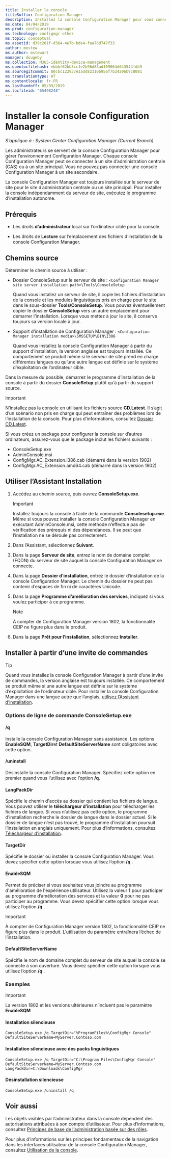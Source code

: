 ```yaml
---
title: Installer la console
titleSuffix: Configuration Manager
description: Installez la console Configuration Manager pour vous connecter à un site d’administration centrale ou à un site principal.
ms.date: 04/04/2019
ms.prod: configuration-manager
ms.technology: configmgr-other
ms.topic: conceptual
ms.assetid: d39c201f-d364-4e7b-bde4-faa76d747f33
author: mestew
ms.author: mstewart
manager: dougeby
ms.collection: M365-identity-device-management
ms.openlocfilehash: ebbbf62bb3cc1e2b96d83ad109064d643544fdb9
ms.sourcegitcommit: 80cbc122937e1add82310b956f7b24296b9c8081
ms.translationtype: HT
ms.contentlocale: fr-FR
ms.lasthandoff: 05/09/2019
ms.locfileid: "65498248"
---
```

# <a name="install-the-configuration-manager-console"></a>Installer la console Configuration Manager

*S’applique à : System Center Configuration Manager (Current Branch)*

Les administrateurs se servent de la console Configuration Manager pour gérer l’environnement Configuration Manager. Chaque console Configuration Manager peut se connecter à un site d’administration centrale (CAS) ou à un site principal. Vous ne pouvez pas connecter une console Configuration Manager à un site secondaire.

La console Configuration Manager est toujours installée sur le serveur de site pour le site d’administration centrale ou un site principal. Pour installer la console indépendamment du serveur de site, exécutez le programme d’installation autonome.  



## <a name="prerequisites"></a>Prérequis

- Les droits **d’administrateur** local sur l’ordinateur cible pour la console.  

- Les droits de **Lecture** sur l’emplacement des fichiers d’installation de la console Configuration Manager.  



## <a name="source-paths"></a>Chemins source

Déterminer le chemin source à utiliser :  

- Dossier ConsoleSetup sur le serveur de site : `<Configuration Manager site server installation path>\Tools\ConsoleSetup`  

    Quand vous installez un serveur de site, il copie les fichiers d’installation de la console et les modules linguistiques pris en charge pour le site dans le sous-dossier **Tools\ConsoleSetup**. Vous pouvez éventuellement copier le dossier **ConsoleSetup** vers un autre emplacement pour démarrer l’installation. Lorsque vous mettez à jour le site, il conserve toujours sa version locale à jour.  

- Support d’installation de Configuration Manager : `<Configuration Manager installation media>\SMSSETUP\BIN\I386`  

    Quand vous installez la console Configuration Manager à partir du support d’installation, la version anglaise est toujours installée. Ce comportement se produit même si le serveur de site prend en charge différentes langues ou qu’une autre langue est définie sur le système d’exploitation de l’ordinateur cible.  

Dans la mesure du possible, démarrez le programme d’installation de la console à partir du dossier **ConsoleSetup** plutôt qu’à partir du support source.

> [!Important]  
> N’installez pas la console en utilisant les fichiers source **CD.Latest**. Il s’agit d’un scénario non pris en charge qui peut entraîner des problèmes lors de l’installation de la console. Pour plus d’informations, consultez [Dossier CD.Latest](/sccm/core/servers/manage/the-cd.latest-folder#unsupported-scenarios).<!-- SCCMDocs issue 1359 -->  

Si vous créez un package pour configurer la console sur d’autres ordinateurs, assurez-vous que le package inclut les fichiers suivants :<!--3612513-->

- ConsoleSetup.exe
- AdminConsole.msi
- ConfigMgr.AC_Extension.i386.cab (démarré dans la version 1902)
- ConfigMgr.AC_Extension.amd64.cab (démarré dans la version 1902)



## <a name="use-the-setup-wizard"></a>Utiliser l’Assistant Installation  

1. Accédez au chemin source, puis ouvrez **ConsoleSetup.exe**.  

    > [!IMPORTANT]  
    > Installez toujours la console à l’aide de la commande **Consolesetup.exe**. Même si vous pouvez installer la console Configuration Manager en exécutant AdminConsole.msi, cette méthode n’effectue pas de vérification des prérequis ni des dépendances. Il se peut que l’installation ne se déroule pas correctement.  

2. Dans l’Assistant, sélectionnez **Suivant**.  

3. Dans la page **Serveur de site**, entrez le nom de domaine complet (FQDN) du serveur de site auquel la console Configuration Manager se connecte.  

4. Dans la page **Dossier d’installation**, entrez le dossier d’installation de la console Configuration Manager. Le chemin du dossier ne peut pas contenir d’espaces de fin ni de caractères Unicode.  

5. Dans la page **Programme d’amélioration des services**, indiquez si vous voulez participer à ce programme.  

    > [!Note]  
    > À compter de Configuration Manager version 1802, la fonctionnalité CEIP ne figure plus dans le produit.

6. Dans la page **Prêt pour l’installation**, sélectionnez **Installer**.  



## <a name="install-from-a-command-prompt"></a>Installer à partir d’une invite de commandes  

> [!TIP]  
> Quand vous installez la console Configuration Manager à partir d’une invite de commandes, la version anglaise est toujours installée. Ce comportement se produit même si une autre langue est définie sur le système d’exploitation de l’ordinateur cible. Pour installer la console Configuration Manager dans une langue autre que l’anglais, [utilisez l’Assistant d’installation](#use-the-setup-wizard).  


### <a name="consolesetupexe-command-line-options"></a>Options de ligne de commande ConsoleSetup.exe

#### <a name="q"></a>/q

Installe la console Configuration Manager sans assistance. Les options **EnableSQM**, **TargetDir**et **DefaultSiteServerName** sont obligatoires avec cette option.

#### <a name="uninstall"></a>/uninstall

Désinstalle la console Configuration Manager. Spécifiez cette option en premier quand vous l’utilisez avec l’option **/q**.

#### <a name="langpackdir"></a>LangPackDir

Spécifie le chemin d'accès au dossier qui contient les fichiers de langue. Vous pouvez utiliser le **téléchargeur d’installation** pour télécharger les fichiers de langue. Si vous n’utilisez pas cette option, le programme d’installation recherche le dossier de langue dans le dossier actuel. Si le dossier de langue n’est pas trouvé, le programme d’installation poursuit l’installation en anglais uniquement. Pour plus d’informations, consultez [Téléchargeur d’installation](setup-downloader.md).

#### <a name="targetdir"></a>TargetDir

Spécifie le dossier où installer la console Configuration Manager. Vous devez spécifier cette option lorsque vous utilisez l’option **/q** .

#### <a name="enablesqm"></a>EnableSQM

Permet de préciser si vous souhaitez vous joindre au programme d'amélioration de l'expérience utilisateur. Utilisez la valeur **1** pour participer au programme d’amélioration des services et la valeur **0** pour ne pas participer au programme. Vous devez spécifier cette option lorsque vous utilisez l’option **/q** .

> [!Important]  
> À compter de Configuration Manager version 1802, la fonctionnalité CEIP ne figure plus dans le produit. L’utilisation du paramètre entraînera l’échec de l’installation.

#### <a name="defaultsiteservername"></a>DefaultSiteServerName

Spécifie le nom de domaine complet du serveur de site auquel la console se connecte à son ouverture. Vous devez spécifier cette option lorsque vous utilisez l’option **/q** .


### <a name="examples"></a>Exemples

> [!Important]  
> La version 1802 et les versions ultérieures n’incluent pas le paramètre **EnableSQM**

#### <a name="silent-install"></a>Installation silencieuse

`ConsoleSetup.exe /q TargetDir="%ProgramFiles%\ConfigMgr Console" DefaultSiteServerName=MyServer.Contoso.com`

#### <a name="silent-install-with-language-packs"></a>Installation silencieuse avec des packs linguistiques

`ConsoleSetup.exe /q TargetDir="C:\Program Files\ConfigMgr Console" DefaultSiteServerName=MyServer.Contoso.com LangPackDir=C:\Downloads\ConfigMgr`  

#### <a name="silent-uninstall"></a>Désinstallation silencieuse

`ConsoleSetup.exe /uninstall /q`  



## <a name="see-also"></a>Voir aussi

Les objets visibles par l’administrateur dans la console dépendent des autorisations attribuées à son compte d’utilisateur. Pour plus d’informations, consultez [Principes de base de l’administration basée sur des rôles](/sccm/core/understand/fundamentals-of-role-based-administration).

Pour plus d’informations sur les principes fondamentaux de la navigation dans les interfaces utilisateur de la console Configuration Manager, consultez [Utilisation de la console](/sccm/core/servers/manage/admin-console).
